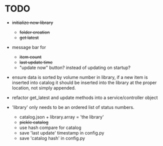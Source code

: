 # TODO
- ~~initialize new library~~
  - ~~folder creation~~
  - ~~get latest~~
- message bar for 
  - ~~item count~~
  - ~~last update time~~
  - "update now" button? instead of updating on startup?

- ensure data is sorted by volume number in library, if a new item is inserted into 
catalog it should be inserted into the library at the proper location, not simply 
appended.

- refactor get_latest and update methods into a service/controller object

- 'library' only needs to be an ordered list of status numbers.
  - catalog.json + library.array = 'the library'
  - ~~pickle catalog~~
  - use hash compare for catalog
  - save 'last update' timestamp in config.py
  - save 'catalog hash' in config.py
